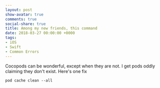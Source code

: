```yaml
---
layout: post
show-avatar: true
comments: true
social-share: true
title: Among my new friends, this command
date: 2018-03-27 00:00:00 +0000
tags:
- iOS
- Swift
- Common Errors
---
```

Cocopods can be wonderful, except when they are not.  I get pods oddly claiming they don't exist.  Here's one fix

    pod cache clean --all
